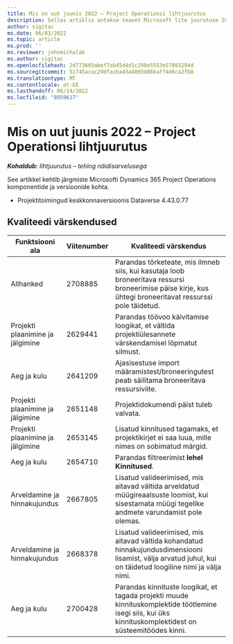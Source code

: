```yaml
---
title: Mis on uut juunis 2022 – Project Operationsi lihtjuurutus
description: Selles artiklis antakse teavet Microsoft lite juurutuse 2022. aasta juuni väljaandes saadaolevate kvaliteedivärskenduste Dynamics 365 Project Operations kohta.
author: sigitac
ms.date: 06/03/2022
ms.topic: article
ms.prod: ''
ms.reviewer: johnmichalak
ms.author: sigitac
ms.openlocfilehash: 2d773603abef7ab45d4d1c298e5553e57893294d
ms.sourcegitcommit: 51745acac29dfacba43a4003d86baff4d6ca2fb8
ms.translationtype: MT
ms.contentlocale: et-EE
ms.lasthandoff: 06/14/2022
ms.locfileid: "8959617"
---
```

# <a name="whats-new-june-2022---project-operations-lite-deployment"></a>Mis on uut juunis 2022 – Project Operationsi lihtjuurutus

_**Kohaldub:** lihtjuurutus – tehing näidisarvelusega_

See artikkel kehtib järgmiste Microsofti Dynamics 365 Project Operations komponentide ja versioonide kohta.

- Projektitoimingud keskkonnaversioonis Dataverse 4.43.0.77

## <a name="quality-updates"></a>Kvaliteedi värskendused

| Funktsiooni ala | Viitenumber | Kvaliteedi värskendus |
| --- | --- | --- |
| Allhanked | 2708885 | Parandas tõrketeate, mis ilmneb siis, kui kasutaja loob broneeritava ressursi broneerimise päise kirje, kus ühtegi broneeritavat ressurssi pole täidetud. |
| Projekti plaanimine ja jälgimine | 2629441 | Parandas töövoo käivitamise loogikat, et vältida projektiülesannete värskendamisel lõpmatut silmust. |
| Aeg ja kulu | 2641209 | Ajasisestuse import määramistest/broneeringutest peab säilitama broneeritava ressursiviite. |
| Projekti plaanimine ja jälgimine | 2651148 | Projektidokumendi päist tuleb valvata.|
| Projekti plaanimine ja jälgimine | 2653145 | Lisatud kinnitused tagamaks, et projektikirjet ei saa luua, mille nimes on sobimatud märgid. |
| Aeg ja kulu | 2654710 | Parandas filtreerimist **lehel Kinnitused**. |
| Arveldamine ja hinnakujundus | 2667805 | Lisatud valideerimised, mis aitavad vältida arveldatud müügireaalsuste loomist, kui sisestamata müügi tegelike andmete varundamist pole olemas. |
| Arveldamine ja hinnakujundus | 2668378 | Lisatud valideerimised, mis aitavad vältida kohandatud hinnakujundusdimensiooni lisamist, välja arvatud juhul, kui on täidetud loogiline nimi ja välja nimi. |
| Aeg ja kulu | 2700428 | Parandas kinnituste loogikat, et tagada projekti muude kinnituskomplektide töötlemine isegi siis, kui üks kinnituskomplektidest on süsteemitöödes kinni. |
